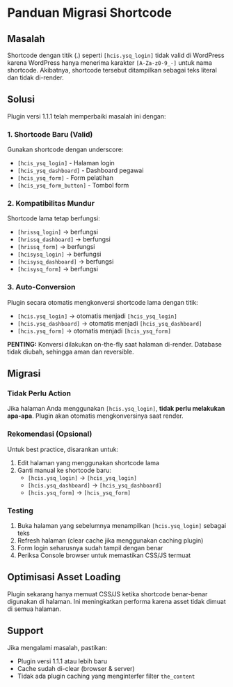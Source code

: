 # Panduan Migrasi Shortcode

## Masalah
Shortcode dengan titik (.) seperti `[hcis.ysq_login]` tidak valid di WordPress karena WordPress hanya menerima karakter `[A-Za-z0-9_-]` untuk nama shortcode. Akibatnya, shortcode tersebut ditampilkan sebagai teks literal dan tidak di-render.

## Solusi
Plugin versi 1.1.1 telah memperbaiki masalah ini dengan:

### 1. Shortcode Baru (Valid)
Gunakan shortcode dengan underscore:
- `[hcis_ysq_login]` - Halaman login
- `[hcis_ysq_dashboard]` - Dashboard pegawai
- `[hcis_ysq_form]` - Form pelatihan
- `[hcis_ysq_form_button]` - Tombol form

### 2. Kompatibilitas Mundur
Shortcode lama tetap berfungsi:
- `[hrissq_login]` → berfungsi
- `[hrissq_dashboard]` → berfungsi
- `[hrissq_form]` → berfungsi
- `[hcisysq_login]` → berfungsi
- `[hcisysq_dashboard]` → berfungsi
- `[hcisysq_form]` → berfungsi

### 3. Auto-Conversion
Plugin secara otomatis mengkonversi shortcode lama dengan titik:
- `[hcis.ysq_login]` → otomatis menjadi `[hcis_ysq_login]`
- `[hcis.ysq_dashboard]` → otomatis menjadi `[hcis_ysq_dashboard]`
- `[hcis.ysq_form]` → otomatis menjadi `[hcis_ysq_form]`

**PENTING:** Konversi dilakukan on-the-fly saat halaman di-render. Database tidak diubah, sehingga aman dan reversible.

## Migrasi

### Tidak Perlu Action
Jika halaman Anda menggunakan `[hcis.ysq_login]`, **tidak perlu melakukan apa-apa**. Plugin akan otomatis mengkonversinya saat render.

### Rekomendasi (Opsional)
Untuk best practice, disarankan untuk:
1. Edit halaman yang menggunakan shortcode lama
2. Ganti manual ke shortcode baru:
   - `[hcis.ysq_login]` → `[hcis_ysq_login]`
   - `[hcis.ysq_dashboard]` → `[hcis_ysq_dashboard]`
   - `[hcis.ysq_form]` → `[hcis_ysq_form]`

### Testing
1. Buka halaman yang sebelumnya menampilkan `[hcis.ysq_login]` sebagai teks
2. Refresh halaman (clear cache jika menggunakan caching plugin)
3. Form login seharusnya sudah tampil dengan benar
4. Periksa Console browser untuk memastikan CSS/JS termuat

## Optimisasi Asset Loading
Plugin sekarang hanya memuat CSS/JS ketika shortcode benar-benar digunakan di halaman. Ini meningkatkan performa karena asset tidak dimuat di semua halaman.

## Support
Jika mengalami masalah, pastikan:
- Plugin versi 1.1.1 atau lebih baru
- Cache sudah di-clear (browser & server)
- Tidak ada plugin caching yang menginterfer filter `the_content`
